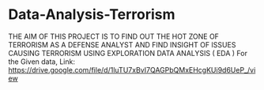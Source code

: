 # Data-Analysis-Terrorism
THE AIM OF THIS PROJECT IS TO FIND OUT THE HOT ZONE OF TERRORISM AS A DEFENSE ANALYST AND FIND INSIGHT OF ISSUES CAUSING TERRORISM USING EXPLORATION DATA ANALYSIS ( EDA )
For the Given data, Link: https://drive.google.com/file/d/1luTU7xBvI7QAGPbQMxEHcgKUi9d6UeP_/view
